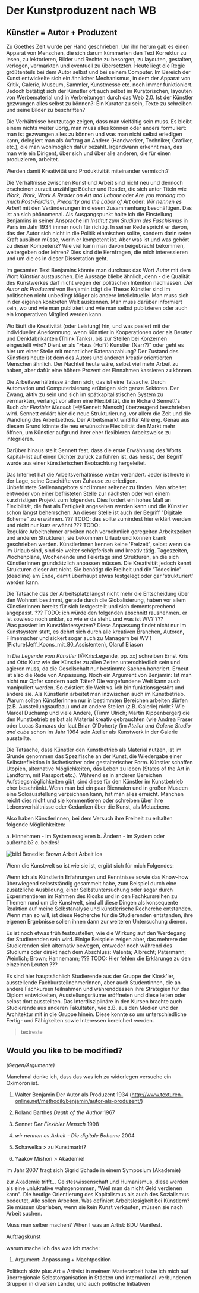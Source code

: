 # Der Kunstproduzent nach WB

## Künstler = Autor + Produzent 

Zu Goethes Zeit wurde per Hand geschrieben. Um ihn herum gab es einen Apparat von Menschen, die sich darum kümmerten den Text Korrektur zu lesen, 
zu lektorieren, Bilder und Rechte zu besorgen, zu layouten, gestalten, verlegen, vermarkten und eventuell zu übersetzten. Heute liegt die Regie größtenteils bei 
dem Autor selbst und bei seinem Computer. Im Bereich der Kunst entwickelte sich ein ähnlicher Mechanismus, in dem der Apparat von Kritik, Galerie, Museum, 
Sammler, Kunstmesse etc. noch immer funktioniert. Jedoch betätigt sich der Künstler oft auch selbst im Kuratorischen, layouten von Werbematerial und in 
Verbreitungen durch das Web 2.0. Ist der Künstler gezwungen alles selbst zu können?: Ein Kurator zu sein, Texte zu schreiben und seine Bilder zu beschriften?

Die Verhältnisse heutzutage zeigen, dass man vielfältig sein muss. Es bleibt einem nichts weiter übrig, man muss alles können oder anders formuliert: 
man ist gezwungen alles zu können und was man nicht selbst erledigen kann, delegiert man als Auftrag an Andere (Handwerker, Techniker, Grafiker, etc.), die man wohlmöglich 
dafür bezahlt. Irgendwann erkennt man, das man wie ein Dirigent, über sich und über alle anderen, die für einen produzieren, arbeitet.
 
Werden damit Kreativität und Produktivität miteinander vermischt?

Die Verhältnisse zwischen Kunst und Arbeit sind nicht neu und dennoch erscheinen zurzeit unzählige Bücher und Reader, die sich unter Titeln wie *Work, Work, Work A Reader on Art and Labour* oder *Are you working too much Post-Fordism, 
Precarity and the Labor of Art* oder: *Wir nennen es Arbeit* mit den Veränderungen in diesem Zusammenhang 
beschäftigen. Das ist an sich phänomenal. Als Ausgangspunkt halte ich die Einstellung Benjamins in seiner 
Ansprache im *Institut zum Studium des Faschismus* in Paris im Jahr 1934 immer noch für richtig. In seiner Rede spricht er davon, das der Autor sich nicht in die Politik 
einmischen sollte, sondern darin seine Kraft ausüben müsse, worin er kompetent ist. Aber was ist und was gehört zu dieser Kompetenz? Wie viel kann 
man davon beigebracht bekommen, weitergeben oder lehren? Dies sind die Kernfragen, die mich interessieren und um die es in dieser Dissertation geht. 

Im gesamten Text Benjamins könnte man durchaus das Wort *Autor* mit dem Wort *Künstler* austauschen. Die Aussage bliebe ähnlich, denn - 
die Qualität des Kunstwerkes darf nicht wegen der politischen Intention nachlassen. *Der Autor als Produzent* von Benjamin trägt die These: 
Künstler sind im politischen nicht unbedingt klüger als andere Intellektuelle. Man muss sich in der eigenen konkreten Welt auskennen. 
Man muss darüber informiert sein, wo und wie man publiziert und wie man selbst publizieren oder auch ein kooperativen Mitglied werden kann. 
 
Wo läuft die Kreativität (oder Leistung) hin, und was pasiert mit der individueller Anerkennung, wenn Künstler in Kooperationen oder als Berater 
und Denkfabrikanten (Think Tanks), bis zur Stellen bei Konzernen eingestellt wird? Dient er als "Haus (Hof?) Kunstler (Narr?)" oder geht es hier 
um einer Stelle mit monatlicher Ratenanzahlung? Der Zustand des Künstlers heute ist dem des Autors und anderen kreativ orientierten Menschen ähnlich. 
Der Nachteil heute wäre, selbst viel mehr Arbeit zu haben, aber dafür eine höhere Prozent der Einnahmen kassieren zu können. 

Die Arbeitsverhältnisse ändern sich, das ist eine Tatsache. Durch Automation und Computerisierung erübrigen sich ganze Sektoren.
Der Zwang, aktiv zu sein und sich im spätkapitalistischen System zu vermarkten, verlangt vor allem eine Flexibilität, die in 
Richard Sennett's Buch *der Flexibler Mensch* [-@Sennett:Mensch] überzeugend beschrieben wird. Sennett erklärt hier die neue 
Strukturierung, vor allem die Zeit und die Wandlung des Arbeitsethos. Der Arbeitsmarkt wird für Alle eng. Genau aus diesem Grund 
könnte die neu erwünschte Flexibilität den Markt mehr öffnen, um Künstler aufgrund ihrer eher flexibleren Arbeitsweise zu integrieren. 

Darüber hinaus stellt Sennett fest, dass die erste Erwähnung des Worts Kapital-list auf einen Dichter zurück zu führen ist, das heisst, der Begriff 
wurde aus einer künstlerischen Beobachtung hergeleitet. 

Das Internet hat die Arbeitsverhältnisse weiter verändert. Jeder ist heute in der Lage, seine Geschäfte von Zuhause zu erledigen.  
Unbefristete Stellenangebote sind immer seltener zu finden. Man arbeitet entweder von einer befristeten Stelle zur nächsten oder von einem kurzfristigen Projekt zum folgenden. Dies fordert ein hohes Maß an Flexibilität, die fast als Fertigkeit angesehen werden kann und die Künstler schon längst beherrschen. An dieser Stelle ist auch der Begriff "Digitale Boheme" zu erwähnen. ???  TODO:   das sollte zumindest hier erklärt werden und nicht nur kurz erwähnt ???  TODO:  
Reguläre Arbeitnehmer arbeiten nach vornehmlich geregelten Arbeitszeiten und anderen Strukturen, sie bekommen Urlaub und können krank geschrieben werden. KünstlerInnen kennen keine 'Freizeit', selbst wenn sie im Urlaub sind, sind sie weiter schöpferisch und kreativ tätig. Tageszeiten, Wochenpläne, Wochenende und Feiertage sind Strukturen, 
an die sich KünstlerInnen grundsätzlich anpassen müssen. Die Kreativität jedoch kennt Strukturen dieser Art nicht. Sie benötigt die Freiheit und die 'Todeslinie' (deadline) am Ende, damit überhaupt etwas festgelegt oder gar 'strukturiert' werden kann.

Die Tatsache das der Arbeitsplatz längst nicht mehr die Entscheidung über den Wohnort bestimmt, gerade durch die 
Globalisierung, haben vor allem KünstlerInnen bereits für sich festgestellt und sich dementsprechend angepasst. 
???  TODO:   ich würde den folgenden abschnitt rausnehmen. er ist sowieso noch unklar, so wie er da steht. und was ist WV? ???  
Was passiert im Kunstfördersystem? Diese Anpassung findet nicht nur im Kunstsystem statt, es dehnt sich durch alle kreativen 
Branchen, Autoren, Filmemacher und sickert sogar auch zu Managern bei WV ![Picture]Jeff_Koons_mit_80_Assistenten), Olaruf Eliason

In *Die Legende vom Künstler* [@Kris:Legende, pp. xx] schreiben Ernst Kris und Otto Kurz wie der Künstler zu allen Zeiten unterschiedlich sein und agieren muss, 
da die Gesellschaft nur bestimmte Sachen honoriert. Erneut ist also die Rede von Anpassung. Noch ein Argument von Benjamin: Ist man nicht nur Opfer 
sondern auch Täter? Die vorgefundene Welt kann auch manipuliert werden. So existiert die Welt vs. ich bin funktionsgestört und ändere sie.
Als KünstlerIn arbeitet man inzwischen auch im Kunstbetrieb. Warum sollten KünstlerInnen nur in bestimmten Bereichen arbeiten dürfen (z.B. Ausstellungsaufbau) und an andere Stellen 
(z.B. Galerie) nicht? Wie Marcel Duchamp und viele Andere, (Timm Ulrich; Martin Kippenberger) die den Kunstbetrieb selbst als Material kreativ gebrauchten 
(wie Andrea Fraser oder Lucas Samaras der laut Brian O'Doherty (im *Atelier und Galerie Studio and cube* schon im Jahr 1964 sein Atelier als Kunstwerk in der 
Galerie ausstellte. 

Die Tatsache, dass Künstler den Kunstbetrieb als Material nutzen, ist im Grunde genommen das Spezifische an der Kunst, die Wiedergabe einer 
Selbstreflektion in ästhetischer oder gestalterischer Form. Künstler schaffen Utopien, alternative Möglichkeiten, das Leben zu leben (States 
of the Art in Landform, mit Passport etc.). Während es in anderen Bereichen Aufstiegsmöglichkeiten gibt, sind diese für den Künstler im Kunstbetrieb eher beschränkt. Wenn man bei ein paar Biennalen und in großen Museen eine Soloausstellung verzeichnen kann, hat man alles erreicht. Manchen reicht dies nicht und sie kommentieren oder schreiben über ihre Lebensverhältnisse oder Gedanken über die Kunst, als Metaebene.

Also haben KünstlerInnen, bei dem Versuch ihre Freiheit zu erhalten folgende Möglichkeiten:

a. Hinnehmen - im System reagieren
b. Ändern - im System oder außerhalb?
c. beides!


![bild Benedikt Brown Arbeit Arbeit los]()


Wenn die Kunstwelt so ist wie sie ist, ergibt sich für mich Folgendes:

Wenn ich als Künstlerin Erfahrungen und Kenntnisse sowie das Know-how überwiegend selbstständig gesammelt habe, zum Beispiel durch eine zusätzliche Ausbildung, einer Selbstuntersuchung oder sogar durch Experimentieren im Rahmen des Kiosks und in den Fachkursreihen zu Themen rund um die Kunstwelt, sind all diese Dingen als konsequente Reaktion auf meine Selbstanalyse und künstlerische Recherche entstanden. Wenn man so will, ist diese Recherche für die Studierenden entstanden, ihre eigenen Ergebnisse sollen ihnen dann zur weiteren Untersuchung dienen. 

Es ist noch etwas früh festzustellen, wie die Wirkung auf den Werdegang der Studierenden sein wird. Einige Beispiele zeigen aber, das mehrere der Studierenden sich alternativ bewegen, entweder noch während des Studiums oder direkt nach dem Abschluss:
Valenta; Albrecht; Patermann; Weinlich; Brown; Hannemann; ???  TODO:   Hier fehlen die Erklärunge zu den einzelnen Leuten ???   

Es sind hier hauptsächlich Studierende aus der Gruppe der Kiosk'ler, ausstellende FachkursteilnehmerInnen, aber auch StudentInnen, die an andere Fachkursen teilnahmen und währenddessen ihre Strategien für das Diplom entwickelten, Ausstellungsräume eröffneten und diese leiten oder selbst dort ausstellten. Das Interdisziplinäre in den Kursen brachte auch Studierende aus anderen Fakultäten, wie z.B. aus den Medien und der Architektur 
mit in die Gruppe hinein. Diese konnte so um unterschiedliche Fertig- und Fähigkeiten sowie Interessen bereichert werden.

 > textreste

## Would you like to be modified? 
*(Gegen/Argumente)*

Manchmal denke ich, dass das was ich zu widerlegen versuche ein Oximoron ist.

1. Walter Benjamin Der Autor als Produzent 1934 (http://www.texturen-online.net/methodik/benjamin/autor-als-produzent/)
1. Roland Barthes *Death of the Author* 1967
1. Sennet *Der Flexibler Mensch* 1998
1. *wir nennen es Arbeit - Die digitale Boheme* 2004

1. Schawelka > zu Kunstmarkt?
1. Yaakov Mishori > Akademie!

im Jahr 2007 fragt sich Sigrid Schade in einem Symposium  (Akademie)

zur Akademie trifft... Geisteswissenschaft und Humanismus, diese werden als eine unlukrative wahrgenommen, "Weil man da nicht Geld verdienen kann". 
Die heutige Orientierung des Kapitalismus als auch des Sozialismus bedeutet, Alle sollen Arbeiten. Was definiert Arbeitslosigkeit 
bei Künstlern? Sie müssen überleben, wenn sie kein Kunst verkaufen, müssen sie nach Arbeit suchen. 

Muss man selber machen?
When I was an Artist: BDU Manifest.

Auftragskunst

warum mache ich das was ich mache:
1. Argument: Anpassung + Machtposition

Politisch aktiv plus Art = Artivist
in meinem Masterarbeit habe ich mich auf 
überregionale Selbstorganisation in Städten und international-verbundenen Gruppen in diversen Länder, und auch politische Initiativen
